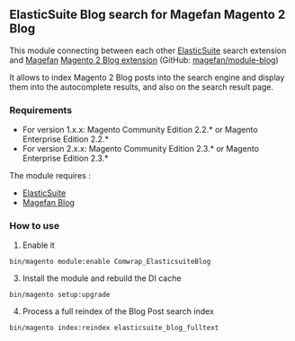 ## ElasticSuite Blog search for Magefan Magento 2 Blog


This module connecting between each other [ElasticSuite](https://github.com/Smile-SA/elasticsuite) search extension and  [Magefan](https://magefan.com/magento2-extensions) [Magento 2 Blog extension](https://magefan.com/magento2-blog-extension)  (GitHub: [magefan/module-blog](https://github.com/magefan/module-blog))

It allows to index Magento 2 Blog posts into the search engine and display them into the autocomplete results, and also on the search result page.

### Requirements

* For version 1.x.x: Magento Community Edition 2.2.* or Magento Enterprise Edition 2.2.*
* For version 2.x.x: Magento Community Edition 2.3.* or Magento Enterprise Edition 2.3.*

The module requires :

- [ElasticSuite](https://github.com/Smile-SA/elasticsuite)
- [Magefan Blog](https://github.com/magefan/module-blog)

### How to use

1. Enable it

``` bin/magento module:enable Comwrap_ElasticsuiteBlog ```

3. Install the module and rebuild the DI cache

``` bin/magento setup:upgrade ```

4. Process a full reindex of the Blog Post search index

``` bin/magento index:reindex elasticsuite_blog_fulltext ```

